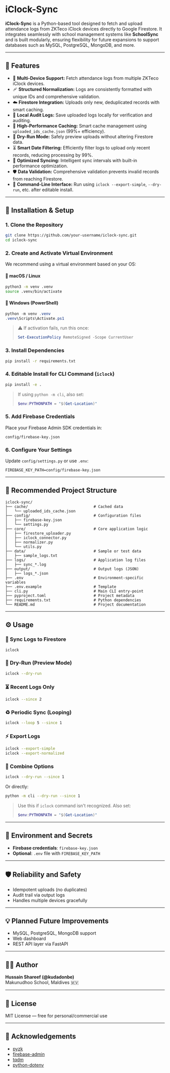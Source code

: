 # iClock-Sync

**iClock-Sync** is a Python-based tool designed to fetch and upload attendance logs from ZKTeco iClock devices directly to Google Firestore. It integrates seamlessly with school management systems like **SchoolSync** and is built modularly, ensuring flexibility for future expansions to support databases such as MySQL, PostgreSQL, MongoDB, and more.

---

## 🚀 Features

- 🔄 **Multi-Device Support:** Fetch attendance logs from multiple ZKTeco iClock devices.
- 🩹 **Structured Normalization:** Logs are consistently formatted with unique IDs and comprehensive validation.
- ☁️ **Firestore Integration:** Uploads only new, deduplicated records with smart caching.
- 💾 **Local Audit Logs:** Save uploaded logs locally for verification and auditing.
- 🧠 **High-Performance Caching:** Smart cache management using `uploaded_ids_cache.json` (99%+ efficiency).
- 🧪 **Dry-Run Mode:** Safely preview uploads without altering Firestore data.
- ⏳ **Smart Date Filtering:** Efficiently filter logs to upload only recent records, reducing processing by 99%.
- 🔁 **Optimized Syncing:** Intelligent sync intervals with built-in performance optimization.
- 🛡️ **Data Validation:** Comprehensive validation prevents invalid records from reaching Firestore.
- 🔧 **Command-Line Interface:** Run using `iclock --export-simple`, `--dry-run`, etc. after editable install.

---

## 🧰 Installation & Setup

### 1. Clone the Repository
```bash
git clone https://github.com/your-username/iclock-sync.git
cd iclock-sync
```

### 2. Create and Activate Virtual Environment
We recommend using a virtual environment based on your OS:

#### 🔹 macOS / Linux
```bash
python3 -m venv .venv
source .venv/bin/activate
```

#### 🔹 Windows (PowerShell)
```powershell
python -m venv .venv
.venv\Scripts\Activate.ps1
```
> ⚠️ If activation fails, run this once:
> ```powershell
> Set-ExecutionPolicy RemoteSigned -Scope CurrentUser
> ```

### 3. Install Dependencies
```bash
pip install -r requirements.txt
```

### 4. Editable Install for CLI Command (`iclock`)
```bash
pip install -e .
```
> If using `python -m cli`, also set:
> ```powershell
> $env:PYTHONPATH = "$(Get-Location)"
> ```

### 5. Add Firebase Credentials
Place your Firebase Admin SDK credentials in:
```
config/firebase-key.json
```

### 6. Configure Your Settings
Update `config/settings.py` or use `.env`:
```env
FIREBASE_KEY_PATH=config/firebase-key.json
```

---

## 📁 Recommended Project Structure

```
iclock-sync/
├── cache/                             # Cached data
│   └── uploaded_ids_cache.json
├── config/                            # Configuration files
│   ├── firebase-key.json
│   └── settings.py
├── core/                              # Core application logic
│   ├── firestore_uploader.py
│   ├── iclock_connector.py
│   ├── normalizer.py
│   └── utils.py
├── data/                              # Sample or test data
│   ├── sample_logs.txt
├── logs/                              # Application log files
│   ├── sync_*.log
├── output/                            # Output logs (JSON)
│   ├── logs_*.json
├── .env                               # Environment-specific variables
├── .env.example                       # Template
├── cli.py                             # Main CLI entry-point
├── pyproject.toml                     # Project metadata
├── requirements.txt                   # Python dependencies
└── README.md                          # Project documentation
```

---

## ⚙️ Usage

### 🚀 Sync Logs to Firestore
```bash
iclock
```

### 🧪 Dry-Run (Preview Mode)
```bash
iclock --dry-run
```

### ⏳ Recent Logs Only
```bash
iclock --since 2
```

### ♻️ Periodic Sync (Looping)
```bash
iclock --loop 5 --since 1
```

### ⚡ Export Logs
```bash
iclock --export-simple
iclock --export-normalized
```

### 🚀 Combine Options
```bash
iclock --dry-run --since 1
```

Or directly:
```bash
python -m cli --dry-run --since 1
```
> Use this if `iclock` command isn't recognized. Also set:
> ```powershell
> $env:PYTHONPATH = "$(Get-Location)"
> ```

---

## 🔐 Environment and Secrets

- **Firebase credentials**: `firebase-key.json`
- **Optional**: `.env` file with `FIREBASE_KEY_PATH`

---

## 🛡️ Reliability and Safety

- Idempotent uploads (no duplicates)
- Audit trail via output logs
- Handles multiple devices gracefully

---

## 💡 Planned Future Improvements

- MySQL, PostgreSQL, MongoDB support
- Web dashboard
- REST API layer via FastAPI

---

## 🧑‍💻 Author

**Hussain Shareef (@kudadonbe)**\
Makunudhoo School, Maldives 🇲🇻

---

## 📄 License

MIT License — free for personal/commercial use

---

## 🙏 Acknowledgements

- [pyzk](https://github.com/fananimi/pyzk)
- [firebase-admin](https://pypi.org/project/firebase-admin/)
- [tqdm](https://pypi.org/project/tqdm/)
- [python-dotenv](https://pypi.org/project/python-dotenv/)

